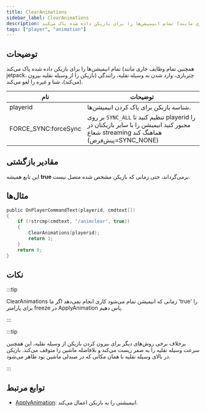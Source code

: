 ```yaml
---
title: ClearAnimations
sidebar_label: ClearAnimations
description: تمام انیمیشن‌ها را برای بازیکن داده شده پاک می‌کند (همچنین تمام وظایف جاری مانند jetpack، چتربازی، وارد شدن به وسیله نقلیه، رانندگی (بازیکن را از وسیله نقلیه بیرون می‌کند)، شنا و غیره را لغو می‌کند).
tags: ["player", "animation"]
---
```


## توضیحات

تمام انیمیشن‌ها را برای بازیکن داده شده پاک می‌کند (همچنین تمام وظایف جاری مانند jetpack، چتربازی، وارد شدن به وسیله نقلیه، رانندگی (بازیکن را از وسیله نقلیه بیرون می‌کند)، شنا و غیره را لغو می‌کند).

| نام                  | توضیحات                                                                                                      |
| -------------------- | -------------------------------------------------------------------------------------------------------------------- |
| playerid             | شناسه بازیکن برای پاک کردن انیمیشن‌ها.                                                        |
| FORCE_SYNC:forceSync | بر روی `SYNC_ALL` تنظیم کنید تا playerid را مجبور کنید انیمیشن را با سایر بازیکنان در شعاع streaming هماهنگ کند (پیش‌فرض=SYNC_NONE) |

## مقادیر بازگشتی

این تابع همیشه **true** برمی‌گرداند، حتی زمانی که بازیکن مشخص شده متصل نیست.

## مثال‌ها

```c
public OnPlayerCommandText(playerid, cmdtext[])
{
    if (!strcmp(cmdtext, "/animclear", true))
    {
        ClearAnimations(playerid);
        return 1;
    }
    return 0;
}
```

## نکات

:::tip

ClearAnimations زمانی که انیمیشن تمام می‌شود کاری انجام نمی‌دهد اگر ما 'true' را برای پارامتر freeze در ApplyAnimation پاس دهیم.

:::

:::tip

برخلاف برخی روش‌های دیگر برای بیرون کردن بازیکن از وسیله نقلیه، این همچنین سرعت وسیله نقلیه را به صفر ریست می‌کند و بلافاصله ماشین را متوقف می‌کند. بازیکن در بالای وسیله نقلیه با همان مکانی که در صندلی ماشین بود ظاهر می‌شود.

:::

## توابع مرتبط

- [ApplyAnimation](ApplyAnimation): انیمیشنی را به بازیکن اعمال می‌کند.
